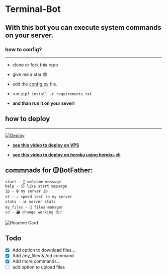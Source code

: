 # Terminal-Bot

## With this bot you can execute system commands on your server.

### how to config?
___

- clone or fork this repo
- give me a star 😎
- edit the [config.py](https://github.com/moshe-coh/Terminal-Bot/blob/main/config.py) file.


- run ```pip3 install -r requirements.txt```
- **and than run it on your sever!**

## how to deploy 
___

[![Deploy](https://www.herokucdn.com/deploy/button.svg)](https://heroku.com/deploy)

- [**see this video to deploy on VPS**](https://drive.google.com/file/d/1pbeg3eeim1F2XPFct-UTi9I9hHqYdH0-)

- [**see this video to deploy on _heroku_ using heroku-cli**](https://drive.google.com/file/d/1bchJpwyOMRgr5kI4CTuwW9RoCAv3Y5ho/view?usp=sharing)

## commnads for @BotFather:
```
start - 📜 welcome message 
help - 😉 like start message
ip - 🔒 my server ip
st - ♨️ speed test to my server 
stats - 📊 server stats
my_files - 📁 files manager
cd - 🗃 change working dir
```

![Readme Card](https://github-readme-stats.vercel.app/api/pin/?username=moshe-coh&repo=Terminal-Bot)

## Todo
- [X]  Add option to download files...
- [x]  Add /my_files & /cd command
- [x]  Add more commands...
- [ ] add option to upload files
